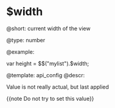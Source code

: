 $width
=============


@short: current width of the view
	

@type: number

@example:

var height = $$("mylist").$width;

@template:	api_config
@descr:

Value is not really actual, but last applied

{{note Do not try to set this value}}